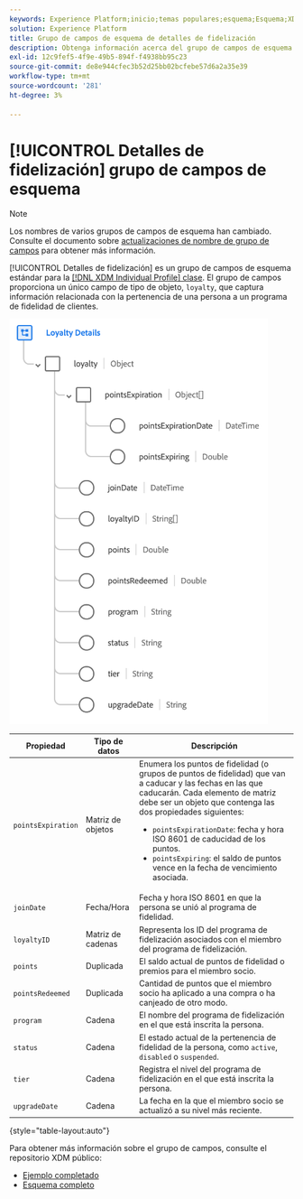 ```yaml
---
keywords: Experience Platform;inicio;temas populares;esquema;Esquema;XDM;perfil individual;campos;esquemas;esquemas;detalles de lealtad;Diseño de esquema;grupo de campos;grupo de campos;
solution: Experience Platform
title: Grupo de campos de esquema de detalles de fidelización
description: Obtenga información acerca del grupo de campos de esquema Detalles de fidelización.
exl-id: 12c9fef5-4f9e-49b5-894f-f4938bb95c23
source-git-commit: de8e944cfec3b52d25bb02bcfebe57d6a2a35e39
workflow-type: tm+mt
source-wordcount: '281'
ht-degree: 3%

---
```


# [!UICONTROL Detalles de fidelización] grupo de campos de esquema

>[!NOTE]
>
>Los nombres de varios grupos de campos de esquema han cambiado. Consulte el documento sobre [actualizaciones de nombre de grupo de campos](../name-updates.md) para obtener más información.

[!UICONTROL Detalles de fidelización] es un grupo de campos de esquema estándar para la [[!DNL XDM Individual Profile] clase](../../classes/individual-profile.md). El grupo de campos proporciona un único campo de tipo de objeto, `loyalty`, que captura información relacionada con la pertenencia de una persona a un programa de fidelidad de clientes.

![](../../images/field-groups/loyalty-details.png)

| Propiedad | Tipo de datos | Descripción |
| --- | --- | --- |
| `pointsExpiration` | Matriz de objetos | Enumera los puntos de fidelidad (o grupos de puntos de fidelidad) que van a caducar y las fechas en las que caducarán. Cada elemento de matriz debe ser un objeto que contenga las dos propiedades siguientes: <ul><li>`pointsExpirationDate`: fecha y hora ISO 8601 de caducidad de los puntos.</li><li>`pointsExpiring`: el saldo de puntos vence en la fecha de vencimiento asociada.</li></ul> |
| `joinDate` | Fecha/Hora | Fecha y hora ISO 8601 en que la persona se unió al programa de fidelidad. |
| `loyaltyID` | Matriz de cadenas | Representa los ID del programa de fidelización asociados con el miembro del programa de fidelización. |
| `points` | Duplicada | El saldo actual de puntos de fidelidad o premios para el miembro socio. |
| `pointsRedeemed` | Duplicada | Cantidad de puntos que el miembro socio ha aplicado a una compra o ha canjeado de otro modo. |
| `program` | Cadena | El nombre del programa de fidelización en el que está inscrita la persona. |
| `status` | Cadena | El estado actual de la pertenencia de fidelidad de la persona, como `active`, `disabled` o `suspended`. |
| `tier` | Cadena | Registra el nivel del programa de fidelización en el que está inscrita la persona. |
| `upgradeDate` | Cadena | La fecha en la que el miembro socio se actualizó a su nivel más reciente. |

{style="table-layout:auto"}

Para obtener más información sobre el grupo de campos, consulte el repositorio XDM público:

* [Ejemplo completado](https://github.com/adobe/xdm/blob/master/components/fieldgroups/profile/profile-loyalty-details.example.1.json)
* [Esquema completo](https://github.com/adobe/xdm/blob/master/components/fieldgroups/profile/profile-loyalty-details.schema.json)
